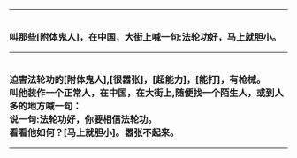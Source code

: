 <h3>
<br><hr>
<br>叫那些[附体鬼人]，在中国，大街上喊一句:法轮功好，马上就胆小。
<br><hr>
<br>迫害法轮功的[附体鬼人],[很嚣张]，[超能力]，[能打]，有枪械。
<br>叫他装作一个正常人，在中国，在大街上,随便找一个陌生人，或到人多的地方喊一句：
<br>说一句:法轮功好，你要相信法轮功。
<br>看看他如何？[马上就胆小]。嚣张不起来。
<br><hr>
</h3>
